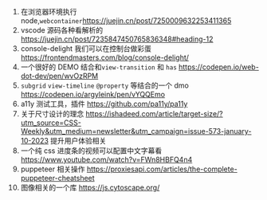 1. 在浏览器环境执行 node,`webcontainer`<https://juejin.cn/post/7250009632253411365>
2. vscode 源码各种看解析的 <https://juejin.cn/post/7235847450765836348#heading-12>
3. console-delight 我们可以在控制台做彩蛋 <https://frontendmasters.com/blog/console-delight/>
4. 一个很好的 DEMO 结合和`view-transition` 和 `has` <https://codepen.io/web-dot-dev/pen/wvOzRPM>
5. `subgrid` `view-timeline` `@property` 等结合的一个 dmo <https://codepen.io/argyleink/pen/vYQQEmo>
6. a11y 测试工具，插件 <https://github.com/pa11y/pa11y>
7. 关于尺寸设计的理念 <https://ishadeed.com/article/target-size/?utm_source=CSS-Weekly&utm_medium=newsletter&utm_campaign=issue-573-january-10-2023> 提升用户体验相关
8. 一个纯 css 进度条的视频可以配置中文字幕看 <https://www.youtube.com/watch?v=FWn8HBFQ4n4>
9. puppeteer 相关操作 <https://proxiesapi.com/articles/the-complete-puppeteer-cheatsheet>
10. 图像相关的一个库 <https://js.cytoscape.org/>